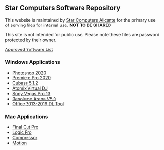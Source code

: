 ## Star Computers Software Repository

This website is maintained by [Star Computers Alicante](https://starcomputers.es) for the primary use of serving files for 
internal use. **NOT TO BE SHARED** 

This site is not intended for public use. Please note these files are password protected by their owner.

[Approved Software List](./another-page.html)

### Windows Applications

- [Photoshop 2020](https://thinfi.com/mdid)
- [Premiere Pro 2020](https://thinfi.com/mdif)
- [Cubase 5.1.2](https://thinfi.com/mdi7)
- [Atomix Virtual DJ](https://thinfi.com/mdij)
- [Sony Vegas Pro 13](https://thinfi.com/mdik)
- [Resolume Arena V5.0](https://thinfi.com/mdiv)
- [Office 2013-2019 DL Tool](https://thinfi.com/mdix)

### Mac Applications
 
- [Final Cut Pro](https://thinfi.com/mdid)
- [Logic Pro](https://thinfi.com/mdif)
- [Compressor](https://thinfi.com/mdi7)
- [Motion](https://thinfi.com/mdij)
